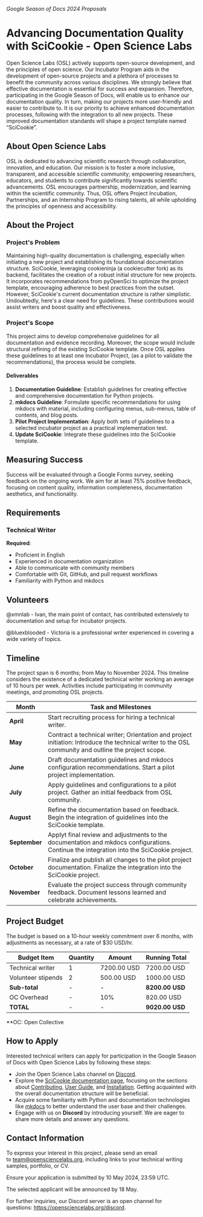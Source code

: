 _Google Season of Docs 2024 Proposals_

# Advancing Documentation Quality with SciCookie - Open Science Labs

Open Science Labs (OSL) actively supports open-source development, and the
principles of open science. Our Incubator Program aids in the development of
open-source projects and a plethora of processes to benefit the community across
various disciplines. We strongly believe that effective documentation is
essential for success and expansion. Therefore, participating in the Google
Season of Docs, will enable us to enhance our documentation quality. In turn,
making our projects more user-friendly and easier to contribute to. It is our
priority to achieve enhanced documentation processes, following with the
integration to all new projects. These improved documentation standards will
shape a project template named “SciCookie”.

## About Open Science Labs

OSL is dedicated to advancing scientific research through collaboration,
innovation, and education. Our mission is to foster a more inclusive,
transparent, and accessible scientific community; empowering researchers,
educators, and students to contribute significantly towards scientific
advancements. OSL encourages partnership, modernization, and learning within the
scientific community. Thus, OSL offers Project Incubation, Partnerships, and an
Internship Program to rising talents, all while upholding the principles of
openness and accessibility.

## About the Project

### Project's Problem

Maintaining high-quality documentation is challenging, especially when
initiating a new project and establishing its foundational documentation
structure. SciCookie, leveraging cookieninja (a cookiecutter fork) as its
backend, facilitates the creation of a robust initial structure for new
projects. It incorporates recommendations from pyOpenSci to optimize the project
template, encouraging adherence to best practices from the outset. However,
SciCookie's current documentation structure is rather simplistic. Undoubtedly,
here's a clear need for guidelines. These contributions would assist writers and
boost quality and effectiveness.

### Project's Scope

This project aims to develop comprehensive guidelines for all documentation and
evidence recording. Moreover, the scope would include structural refining of the
existing SciCookie template. Once OSL applies these guidelines to at least one
Incubator Project, (as a pilot to validate the recommendations), the process
would be complete.

#### Deliverables

1. **Documentation Guideline**: Establish guidelines for creating effective and
   comprehensive documentation for Python projects.
2. **mkdocs Guideline**: Formulate specific recommendations for using mkdocs
   with material, including configuring menus, sub-menus, table of contents, and
   blog posts.
3. **Pilot Project Implementation**: Apply both sets of guidelines to a selected
   incubator project as a practical implementation test.
4. **Update SciCookie**: Integrate these guidelines into the SciCookie template.

## Measuring Success

Success will be evaluated through a Google Forms survey, seeking feedback on the
ongoing work. We aim for at least 75% positive feedback, focusing on content
quality, information completeness, documentation aesthetics, and functionality.

## Requirements

### Technical Writer

**Required**:

- Proficient in English
- Experienced in documentation organization
- Able to communicate with community members
- Comfortable with Git, GitHub, and pull request workflows
- Familiarity with Python and mkdocs

## Volunteers

@xmnlab - Ivan, the main point of contact, has contributed extensively to
documentation and setup for incubator projects.

@bluexblooded - Victoria is a professional writer experienced in covering a wide
variety of topics.

## Timeline

The project span is 6 months; from May to November 2024. This timeline considers
the existence of a dedicated technical writer working an average of 10 hours per
week. Activities include participating in community meetings, and promoting OSL
projects.

| Month         | Task and Milestones                                                                                                                                 |
| ------------- | --------------------------------------------------------------------------------------------------------------------------------------------------- |
| **April**     | Start recruiting process for hiring a technical writer.                                                                                             |
| **May**       | Contract a technical writer; Orientation and project initiation: Introduce the technical writer to the OSL community and outline the project scope. |
| **June**      | Draft documentation guidelines and mkdocs configuration recommendations. Start a pilot project implementation.                                      |
| **July**      | Apply guidelines and configurations to a pilot project. Gather an initial feedback from OSL community.                                              |
| **August**    | Refine the documentation based on feedback. Begin the integration of guidelines into the SciCookie template.                                        |
| **September** | Applyt final review and adjustments to the documentation and mkdocs configurations. Continue the integration into the SciCookie project.            |
| **October**   | Finalize and publish all changes to the pilot project documentation. Finalize the integration into the SciCookie project.                           |
| **November**  | Evaluate the project success through community feedback. Document lessons learned and celebrate achievements.                                       |

## Project Budget

The budget is based on a 10-hour weekly commitment over 6 months, with
adjustments as necessary, at a rate of $30 USD/hr.

| Budget Item        | Quantity | Amount      | Running Total   |
| ------------------ | -------- | ----------- | --------------- |
| Technical writer   | 1        | 7200.00 USD | 7200.00 USD     |
| Volunteer stipends | 2        | 500.00 USD  | 1000.00 USD     |
| **Sub-total**      | -        | -           | **8200.00 USD** |
| OC Overhead        | -        | 10%         | 820.00 USD      |
| **TOTAL**          | -        | -           | **9020.00 USD** |

\*\*OC: Open Collective

## How to Apply

Interested technical writers can apply for participation in the Google Season of
Docs with Open Science Labs by following these steps:

- Join the Open Science Labs channel on
  [Discord](https://opensciencelabs.org/discord).
- Explore the
  [SciCookie documentation page](https://osl-incubator.github.io/scicookie/),
  focusing on the sections about
  [Contributing](https://osl-incubator.github.io/scicookie/install/),
  [User Guide](https://osl-incubator.github.io/scicookie/guide/), and
  [Installation](https://osl-incubator.github.io/scicookie/install/). Getting
  acquainted with the overall documentation structure will be beneficial.
- Acquire some familiarity with Python and documentation technologies like
  [mkdocs](https://www.mkdocs.org/) to better understand the user base and their
  challenges.
- Engage with us on **Discord** by introducing yourself. We are eager to share
  more details and answer any questions.

## Contact Information

To express your interest in this project, please send an email
to team@opensciencelabs.org, including links to your technical writing samples,
portfolio, or CV.

Ensure your application is submitted by 10 May 2024, 23:59 UTC.

The selected applicant will be announced by 18 May.

For further inquiries, our Discord server is an open channel for
questions: https://opensciencelabs.org/discord.
